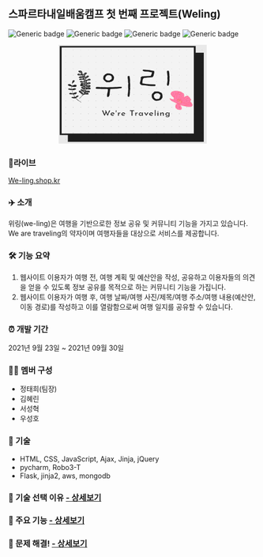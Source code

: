 ## 스파르타내일배움캠프 첫 번째 프로젝트(Weling)
![Generic badge](https://img.shields.io/badge/pycharm-3.8-yellowgreen.svg) ![Generic badge](https://img.shields.io/badge/Robo3T-1.4.4-green.svg) ![Generic badge](https://img.shields.io/badge/mongoDB-5.0-orange.svg) ![Generic badge](https://img.shields.io/badge/Flask-2.0.1-blue.svg)

<p align="center"><img src="./static/img/logo.png" height="200px" width="300px"></p>  

 

### 🔗라이브
[We-ling.shop.kr](We-ling.site)  

### ✈️ 소개
위링(we-ling)은 여행을 기반으로한 정보 공유 및 커뮤니티 기능을 가지고 있습니다.
We are traveling의 약자이며 여행자들을 대상으로 서비스를 제공합니다.  
    
### 🛠 기능 요약
1. 웹사이트 이용자가 여행 전, 여행 계획 및 예산안을 작성, 공유하고 이용자들의 의견을 얻을 수 있도록 정보 공유를 목적으로 하는 커뮤니티 기능을 가집니다.
2. 웹사이트 이용자가 여행 후, 여행 날짜/여행 사진/제목/여행 주소/여행 내용(예산안, 이동 경로)를 작성하고 이를 열람함으로써 여행 일지를 공유할 수 있습니다.  

### ⏰ 개발 기간
2021년 9월 23일 ~ 2021년 09월 30일  

### 👩‍💻 멤버 구성
- 정태희(팀장)
- 김혜린
- 서성혁
- 우성호  

### 📌 기술
- HTML, CSS, JavaScript, Ajax, Jinja, jQuery
- pycharm, Robo3-T
- Flask, jinja2, aws, mongodb  

### 📌 기술 선택 이유 [ - 상세보기](https://github.com/jtheeeeee/we_are_traveling/wiki/%EA%B8%B0%EC%88%A0-%EC%84%A0%ED%83%9D-%EC%9D%B4%EC%9C%A0)


### 📌 주요 기능 [ - 상세보기](https://github.com/jtheeeeee/we_are_traveling/wiki/%EC%A3%BC%EC%9A%94-%EA%B8%B0%EB%8A%A5-%EC%86%8C%EA%B0%9C)
 

### 📌 문제 해결! [ - 상세보기](https://github.com/jtheeeeee/we_are_traveling/wiki/%ED%8A%B8%EB%9F%AC%EB%B8%94-%EC%8A%88%ED%8C%85)
